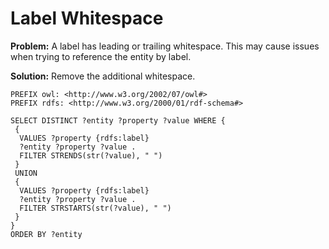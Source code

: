 # Label Whitespace

**Problem:** A label has leading or trailing whitespace. This may cause issues when trying to reference the entity by label.

**Solution:** Remove the additional whitespace.

```sparql
PREFIX owl: <http://www.w3.org/2002/07/owl#>
PREFIX rdfs: <http://www.w3.org/2000/01/rdf-schema#>

SELECT DISTINCT ?entity ?property ?value WHERE {
 {
  VALUES ?property {rdfs:label}
  ?entity ?property ?value .
  FILTER STRENDS(str(?value), " ")
 }
 UNION
 {
  VALUES ?property {rdfs:label}
  ?entity ?property ?value .
  FILTER STRSTARTS(str(?value), " ")
 }
}
ORDER BY ?entity
```
